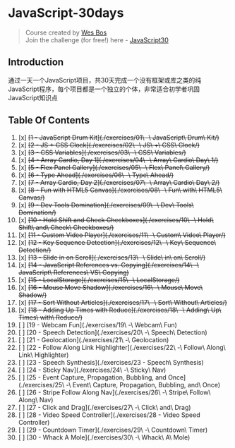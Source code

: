 # JavaScript-30days

> Course created by [Wes Bos](https://github.com/wesbos)  
> Join the challenge (for free!) here - [JavaScript30](https://javascript30.com/account)

## Introduction
通过一天一个JavaScript项目，共30天完成一个没有框架或库之类的纯JavaScript程序，每个项目都是一个独立的个体，非常适合初学者巩固JavaScript知识点

## Table Of Contents
1. [x] ~~[1 - JavaScript Drum Kit](./exercises/01\ -\ JavaScript\ Drum\ Kit/)~~
2. [x] ~~[2 - JS + CSS Clock](./exercises/02\ -\ JS\ +\ CSS\ Clock/)~~
3. [x] ~~[3 - CSS Variables](./exercises/03\ -\ CSS\ Variables/)~~
4. [x] ~~[4 - Array Cardio, Day 1](./exercises/04\ -\ Array\ Cardio\ Day\ 1/)~~
5. [x] ~~[5 - Flex Panel Gallery](./exercises/05\ -\ Flex\ Panel\ Gallery/)~~
6. [x] ~~[6 - Type Ahead](./exercises/06\ -\ Type\ Ahead/)~~
7. [x] ~~[7 - Array Cardio, Day 2](./exercises/07\ -\ Array\ Cardio\ Day\ 2/)~~
8. [x] ~~[8 - Fun with HTML5 Canvas](./exercises/08\ -\ Fun\ with\ HTML5\ Canvas/)~~
9. [x] ~~[9 - Dev Tools Domination](./exercises/09\ -\ Dev\ Tools\ Domination/)~~
10. [x] ~~[10 - Hold Shift and Check Checkboxes](./exercises/10\ -\ Hold\ Shift\ and\ Check\ Checkboxes/)~~
11. [x] ~~[11 - Custom Video Player](./exercises/11\ -\ Custom\ Video\ Player/)~~
12. [x] ~~[12 - Key Sequence Detection](./exercises/12\ -\ Key\ Sequence\ Detection/)~~
13. [x] ~~[13 - Slide in on Scroll](./exercises/13\ -\ Slide\ in\ on\ Scroll/)~~
14. [x] ~~[14 - JavaScript References vs. Copying](./exercises/14\ -\ JavaScript\ References\ VS\ Copying)~~
15. [x] ~~[15 - LocalStorage](./exercises/15\ -\ LocalStorage/)~~
16. [x] ~~[16 - Mouse Move Shadow](./exercises/16\ -\ Mouse\ Move\ Shadow/)~~
17. [x] ~~[17 - Sort Without Articles](./exercises/17\ -\ Sort\ Without\ Articles/)~~
18. [x] ~~[18 - Adding Up Times with Reduce](./exercises/18\ -\ Adding\ Up\ Times\ with\ Reduce/)~~
19. [ ] [19 - Webcam Fun](./exercises/19\ -\ Webcam\ Fun)
20. [ ] [20 - Speech Detection](./exercises/20\ -\ Speech\ Detection)
21. [ ] [21 - Geolocation](./exercises/21\ -\ Geolocation)
22. [ ] [22 - Follow Along Link Highlighter](./exercises/22\ -\ Follow\ Along\ Link\ Highlighter)
23. [ ] [23 - Speech Synthesis](./exercises/23 - Speech\ Synthesis)
24. [ ] [24 - Sticky Nav](./exercises/24\ -\ Sticky\ Nav)
25. [ ] [25 - Event Capture, Propagation, Bubbling, and Once](./exercises/25\ -\ Event\ Capture\, Propagation\, Bubbling\, and\ Once)
26. [ ] [26 - Stripe Follow Along Nav](./exercises/26\ -\ Stripe\ Follow\ Along\ Nav)
27. [ ] [27 - Click and Drag](./exercises/27\ -\ Click\ and\ Drag)
28. [ ] [28 - Video Speed Controller](./exercises/28 - Video Speed Controller)
29. [ ] [29 - Countdown Timer](./exercises/29\ -\ Countdown\ Timer)
30. [ ] [30 - Whack A Mole](./exercises/30\ -\ Whack\ A\ Mole)
